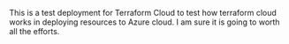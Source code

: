 This is a test deployment for Terraform Cloud
to test how terraform cloud works in deploying 
resources to Azure cloud.
I am sure it is going to worth all the efforts.
